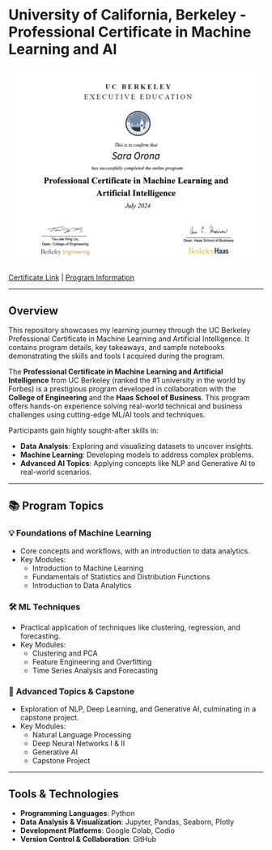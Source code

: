 # University of California, Berkeley - Professional Certificate in Machine Learning and AI

![UC Berkeley Certificate](images/UCB-Credential.png)

[Certificate Link](https://certificates.emeritus.org/37c82622-fb7b-4c09-8b24-f2f201270286) | [Program Information](https://exec-ed.berkeley.edu/professional-certificate-in-machine-learning-and-artificial-intelligence/)

---

## Overview

This repository showcases my learning journey through the UC Berkeley Professional Certificate in Machine Learning and Artificial Intelligence. It contains program details, key takeaways, and sample notebooks demonstrating the skills and tools I acquired during the program.

The **Professional Certificate in Machine Learning and Artificial Intelligence** from UC Berkeley (ranked the #1 university in the world by Forbes) is a prestigious program developed in collaboration with the **College of Engineering** and the **Haas School of Business**. This program offers hands-on experience solving real-world technical and business challenges using cutting-edge ML/AI tools and techniques.

Participants gain highly sought-after skills in:
- **Data Analysis**: Exploring and visualizing datasets to uncover insights.
- **Machine Learning**: Developing models to address complex problems.
- **Advanced AI Topics**: Applying concepts like NLP and Generative AI to real-world scenarios.

---

## 📚 Program Topics

### 💡 **Foundations of Machine Learning**  
- Core concepts and workflows, with an introduction to data analytics.  
- Key Modules:  
  - Introduction to Machine Learning  
  - Fundamentals of Statistics and Distribution Functions  
  - Introduction to Data Analytics  

### 🛠️ **ML Techniques**  
- Practical application of techniques like clustering, regression, and forecasting.  
- Key Modules:  
  - Clustering and PCA  
  - Feature Engineering and Overfitting  
  - Time Series Analysis and Forecasting  

### 🚀 **Advanced Topics & Capstone**  
- Exploration of NLP, Deep Learning, and Generative AI, culminating in a capstone project.  
- Key Modules:  
  - Natural Language Processing  
  - Deep Neural Networks I & II  
  - Generative AI  
  - Capstone Project  

---

## Tools & Technologies
- **Programming Languages**: Python  
- **Data Analysis & Visualization**: Jupyter, Pandas, Seaborn, Plotly  
- **Development Platforms**: Google Colab, Codio  
- **Version Control & Collaboration**: GitHub   




